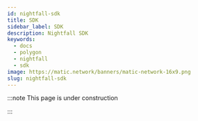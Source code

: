 ```yaml
---
id: nightfall-sdk
title: SDK
sidebar_label: SDK
description: Nightfall SDK
keywords:
  - docs
  - polygon
  - nightfall
  - sdk
image: https://matic.network/banners/matic-network-16x9.png
slug: nightfall-sdk
---
```


:::note This page is under construction

:::
